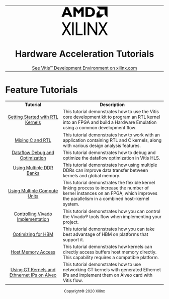 <table width="100%">
 <tr width="100%">
    <td align="center"><img src="https://raw.githubusercontent.com/Xilinx/Image-Collateral/main/xilinx-logo.png" width="30%"/><h1>Hardware Acceleration Tutorials</h1>
    <a href="https://www.xilinx.com/products/design-tools/vitis.html">See Vitis™ Development Environment on xilinx.com</a>
    </td>
 </tr>
</table>

# Feature Tutorials

 <table style="width:100%">
 <tr>
 <td width="35%" align="center"><b>Tutorial</b>
 <td width="65%" align="center"><b>Description</b>
 </tr>
 <tr>
 <td align="center"><a href="./01-rtl_kernel_workflow/README.md">Getting Started with RTL Kernels</a></td>
 <td>This tutorial demonstrates how to use the Vitis core development kit to program an RTL kernel into an FPGA and build a Hardware Emulation using a common development flow.</td>
 </tr>
 <tr>
 <td align="center"><a href="./02-mixing-c-rtl-kernels/README.md">Mixing C and RTL</a></td>
 <td>This tutorial demonstrates how to work with an application containing RTL and C kernels, along with various design analysis features.</td>
 </tr>
<tr>
 <td align="center"><a href="./03-dataflow_debug_and_optimization/README.md">Dataflow Debug and Optimization</a></td>
 <td>This tutorial demonstrates how to debug and optimize the dataflow optimization in Vitis HLS.</td>
 </tr>
  <td align="center"><a href="./04-mult-ddr-banks/README.md">Using Multiple DDR Banks</a></td>
 <td>This tutorial demonstrates how using multiple DDRs can improve data transfer between kernels and global memory.</td>
 </tr>
  <tr>
 <td align="center"><a href="./05-using-multiple-cu/README.md">Using Multiple Compute Units</a></td>
 <td>This tutorial demonstrates the flexible kernel linking process to increase the number of kernel instances on an FPGA, which improves the parallelism in a combined host-kernel system.</td>
 </tr>
  <tr>
 <td align="center"><a href="./06-controlling-vivado-implementation/">Controlling Vivado Implementation</a></td>
 <td>This tutorial demonstrates how you can control the Vivado&reg; tools flow when implementing your project.</td>
 </tr>
  <tr>
 <td align="center"><a href="./07-using-hbm/">Optimizing for HBM</a></td>
 <td>This tutorial demonstrates how you can take best advantage of HBM on platforms that support it.</td>
 </tr>
 <tr>
<td align="center"><a href="./08-using-hostmem/">Host Memory Access</a></td>
<td>This tutorial demonstrates how kernels can directly access buffers host memory directly. This capability requires a compatible platform.</td>
</tr>
 <tr>
<td align="center"><a href="./09-using-ethernet-on-alveo/">Using GT Kernels and Ethnernet IPs on Alveo</a></td>
<td>This tutorial demonstrates how to use networking GT kernels with generated Ethernet IPs and implement them on Alveo card with Vitis flow.</td>
</tr> 
 </table>


<p align="center"><sup>Copyright&copy; 2020 Xilinx</sup></p>

